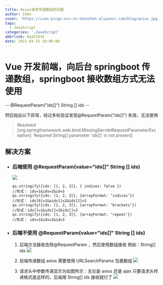 ```yaml
---
title: Axios请求传递数组的问题
author: IVAn
cover: 'https://ivan-picgo.oss-cn-shenzhen.aliyuncs.com/blog/axios.jpg'
tags:
  - JavaScript
categories: '-JavaScript'
abbrlink: 6aa52416
date: 2021-03-15 18:00:00
---
```

# Vue 开发前端，向后台 springboot 传递数组，springboot 接收数组方式无法使用

-- @RequestParam("ids[]") String [] ids --

然后抛出以下异常，经过多轮验证发现@RequestParam("ids[]") 失效，无法使用

> Resolved [org.springframework.web.bind.MissingServletRequestParameterException]  Required String[] parameter 'ids[]' is not present]

## 解决方案

- ### 后端使用 @RequestParam(value="ids[]" String [] ids)

  ![](https://ivan-picgo.oss-cn-shenzhen.aliyuncs.com/blog/1615800526123sda.jpg)

  ```
  qs.stringify({ids: [1, 2, 3]}, { indices: false })
  //形式： ids=1&ids=2&id=3
  qs.stringify({ids: [1, 2, 3]}, {arrayFormat: ‘indices‘})
  //形式： ids[0]=1&aids1]=2&ids[2]=3
  qs.stringify({ids: [1, 2, 3]}, {arrayFormat: ‘brackets‘})
  //形式：ids[]=1&ids[]=2&ids[]=3
  qs.stringify({ids: [1, 2, 3]}, {arrayFormat: ‘repeat‘})
  //形式： ids=1&ids=2&id=3
  ```

- ### 后端不使用 @RequestParam(value="ids[]" String [] ids)

  1. 后端方法接收去除@RequestParam ，然后使用数组接收 例如：String[] ids
     ![](https://ivan-picgo.oss-cn-shenzhen.aliyuncs.com/blog/20190528035401142.png)

  2. 前端传递数组 axios 需要使用 URLSearchParams 包裹数组
     ![](https://ivan-picgo.oss-cn-shenzhen.aliyuncs.com/blog/20190528035506628.png)

  3. 请求头中参数传递显示为如图所示：无论是 axios 还是 ajax 只要请求头传递格式是这样的，后端用 String[] ids 接收就行了
     ![](https://ivan-picgo.oss-cn-shenzhen.aliyuncs.com/blog/20190528035628155.png)
